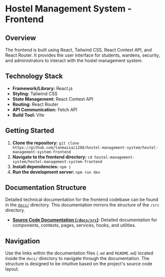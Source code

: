 # Hostel Management System - Frontend

## Overview

The frontend is built using React, Tailwind CSS, React Context API, and React Router. It provides the user interface for students, wardens, security, and administrators to interact with the hostel management system.

## Technology Stack

- **Framework/Library:** React.js
- **Styling:** Tailwind CSS
- **State Management:** React Context API
- **Routing:** React Router
- **API Communication:** Fetch API
- **Build Tool:** Vite

## Getting Started

1.  **Clone the repository:** `git clone https://github.com/tanmaisai1208/hostel-management-system/hostel-management-system-frontend`
2.  **Navigate to the frontend directory:** `cd hostel-management-system/hostel-management-system-frontend`
3.  **Install dependencies:** `npm i`
4.  **Run the development server:** `npm run dev`

## Documentation Structure

Detailed technical documentation for the frontend codebase can be found in the [`docs/`](./docs/README.md) directory. This documentation mirrors the structure of the `/src` directory.

- [**Source Code Documentation (`/docs/src`)**](./docs/src/README.md): Detailed documentation for components, contexts, pages, services, hooks, and utilities.

## Navigation

Use the links within the documentation files (`.md` and `README.md`) located inside the `docs/` directory to navigate through the documentation. The structure is designed to be intuitive based on the project's source code layout.
